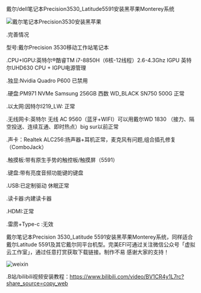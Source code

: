 
戴尔/dell笔记本Precision3530_Latitude5591安装黑苹果Monterey系统

![戴尔笔记本Precision3530安装黑苹果](https://user-images.githubusercontent.com/97862142/155353977-1b1e4b3f-b7a7-47db-b1a5-2bb34e3cb442.jpg)

.完善情况

 型号:戴尔Precision 3530移动工作站笔记本

.CPU+IGPU:英特尔®酷睿TM i7-8850H（6核-12线程）2.6-4.3Ghz
 IGPU 英特尔UHD630 CPU + IGPU电源管理

.独显:Nvidia Quadro P600 已禁用

.硬盘:PM971 NVMe Samsung 256GB 西数 WD_BLACK SN750 500G 正常

.以太网:因特尔I219_LW: 正常

.无线网卡:英特尔 无线 AC 9560（蓝牙+WIFI）可以用戴尔WD 1830
（接力、隔空投送、连续互通、即时热点）big sur以前正常

.声卡：Realtek ALC256:扬声器+耳机正常，麦克风有问题,组合插孔修复（ComboJack）

.触摸板:带有原生手势的触控板/触摸屏（5591）

.键盘:带有亮度音频功能键的键盘

.USB:已定制驱动 休眠正常

.读卡器:内建读卡器

.HDMI:正常

.雷雳+Type-c	:无效

戴尔笔记本Precision 3530_Latitude 5591安装黑苹果Monterey系统，同样适合戴尔Latitude 5591及其它戴尔同平台机型。完美EFI可通过关注微信公众号「虚拟云工作室」，通过任意打赏获取下载链接。制作不易 感谢大家的支持！

![weixin](https://user-images.githubusercontent.com/97862142/155357012-0206df80-685b-4d08-9aad-e944d1dbc953.jpg)

.B站/bilibili视频安装教程：https://www.bilibili.com/video/BV1CR4y1L7rc?share_source=copy_web
